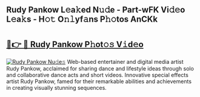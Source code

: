 ## Rudy Pankow L𝚎a𝚔ed N𝚞𝚍e - Part-wFK Vi𝚍𝚎o L𝚎a𝚔s - H𝚘𝚝 O𝚗𝚕yf𝚊ns P𝚑𝚘tos AnCKk

# <h2><a href="http://kff6t0t.oniu.top/?m=Rudy+Pankow">🔗👉 🔴 Rudy Pankow P𝚑ot𝚘𝚜 V𝚒d𝚎o</a></h2>

[![Rudy Pankow Nu𝚍e𝚜](https://i.imgur.com/0qMVB7G.gif)](http://kff6t0t.oniu.top/?m=Rudy+Pankow)
Web-based entertainer and digital media artist Rudy Pankow, acclaimed for sharing dance and lifestyle ideas through solo and collaborative dance acts and short videos. Innovative special effects artist Rudy Pankow, famed for their remarkable abilities and achievements in creating visually stunning sequences.  
